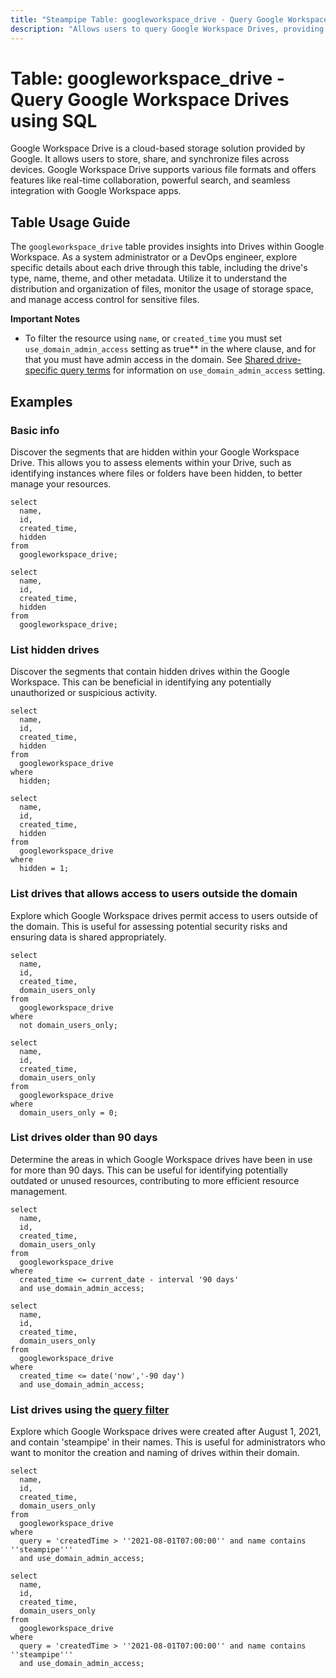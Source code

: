 ```yaml
---
title: "Steampipe Table: googleworkspace_drive - Query Google Workspace Drives using SQL"
description: "Allows users to query Google Workspace Drives, providing detailed information about each drive, including the drive's type, name, theme, and other metadata."
---
```


# Table: googleworkspace_drive - Query Google Workspace Drives using SQL

Google Workspace Drive is a cloud-based storage solution provided by Google. It allows users to store, share, and synchronize files across devices. Google Workspace Drive supports various file formats and offers features like real-time collaboration, powerful search, and seamless integration with Google Workspace apps.

## Table Usage Guide

The `googleworkspace_drive` table provides insights into Drives within Google Workspace. As a system administrator or a DevOps engineer, explore specific details about each drive through this table, including the drive's type, name, theme, and other metadata. Utilize it to understand the distribution and organization of files, monitor the usage of storage space, and manage access control for sensitive files.

**Important Notes**
- To filter the resource using `name`, or `created_time` you must set `use_domain_admin_access` setting as true** in the where clause, and for that you must have admin access in the domain. See [Shared drive-specific query terms](https://developers.google.com/drive/api/v3/ref-search-terms#drive_properties) for information on `use_domain_admin_access` setting.

## Examples

### Basic info
Discover the segments that are hidden within your Google Workspace Drive. This allows you to assess elements within your Drive, such as identifying instances where files or folders have been hidden, to better manage your resources.

```sql+postgres
select
  name,
  id,
  created_time,
  hidden
from
  googleworkspace_drive;
```

```sql+sqlite
select
  name,
  id,
  created_time,
  hidden
from
  googleworkspace_drive;
```

### List hidden drives
Discover the segments that contain hidden drives within the Google Workspace. This can be beneficial in identifying any potentially unauthorized or suspicious activity.

```sql+postgres
select
  name,
  id,
  created_time,
  hidden
from
  googleworkspace_drive
where
  hidden;
```

```sql+sqlite
select
  name,
  id,
  created_time,
  hidden
from
  googleworkspace_drive
where
  hidden = 1;
```

### List drives that allows access to users outside the domain
Explore which Google Workspace drives permit access to users outside of the domain. This is useful for assessing potential security risks and ensuring data is shared appropriately.

```sql+postgres
select
  name,
  id,
  created_time,
  domain_users_only
from
  googleworkspace_drive
where
  not domain_users_only;
```

```sql+sqlite
select
  name,
  id,
  created_time,
  domain_users_only
from
  googleworkspace_drive
where
  domain_users_only = 0;
```

### List drives older than 90 days
Determine the areas in which Google Workspace drives have been in use for more than 90 days. This can be useful for identifying potentially outdated or unused resources, contributing to more efficient resource management.

```sql+postgres
select
  name,
  id,
  created_time,
  domain_users_only
from
  googleworkspace_drive
where
  created_time <= current_date - interval '90 days'
  and use_domain_admin_access;
```

```sql+sqlite
select
  name,
  id,
  created_time,
  domain_users_only
from
  googleworkspace_drive
where
  created_time <= date('now','-90 day')
  and use_domain_admin_access;
```

### List drives using the [query filter](https://developers.google.com/drive/api/v3/ref-search-terms#drive_properties)
Explore which Google Workspace drives were created after August 1, 2021, and contain 'steampipe' in their names. This is useful for administrators who want to monitor the creation and naming of drives within their domain.

```sql+postgres
select
  name,
  id,
  created_time,
  domain_users_only
from
  googleworkspace_drive
where
  query = 'createdTime > ''2021-08-01T07:00:00'' and name contains ''steampipe'''
  and use_domain_admin_access;
```

```sql+sqlite
select
  name,
  id,
  created_time,
  domain_users_only
from
  googleworkspace_drive
where
  query = 'createdTime > ''2021-08-01T07:00:00'' and name contains ''steampipe'''
  and use_domain_admin_access;
```